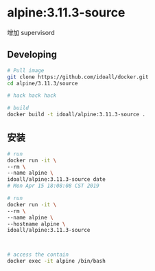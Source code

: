 # alpine:3.11.3-source

增加 supervisord 

## Developing

```bash
# Pull image
git clone https://github.com/idoall/docker.git
cd alpine/3.11.3/source

# hack hack hack

# build
docker build -t idoall/alpine:3.11.3-source .
```

## 安装

```bash
# run
docker run -it \
--rm \
--name alpine \
idoall/alpine:3.11.3-source date
# Mon Apr 15 18:08:08 CST 2019

# run
docker run -it \
--rm \
--name alpine \
--hostname alpine \
idoall/alpine:3.11.3-source



# access the contain
docker exec -it alpine /bin/bash
```
